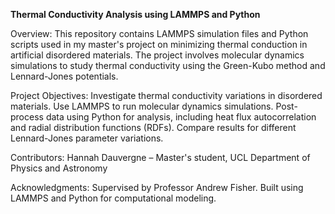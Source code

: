 **Thermal Conductivity Analysis using LAMMPS and Python**

Overview:
This repository contains LAMMPS simulation files and Python scripts used in my master's project on minimizing thermal conduction in artificial disordered materials. The project involves molecular dynamics simulations to study thermal conductivity using the Green-Kubo method and Lennard-Jones potentials.

Project Objectives:
Investigate thermal conductivity variations in disordered materials.
Use LAMMPS to run molecular dynamics simulations.
Post-process data using Python for analysis, including heat flux autocorrelation and radial distribution functions (RDFs).
Compare results for different Lennard-Jones parameter variations.

Contributors:
Hannah Dauvergne – Master's student, UCL Department of Physics and Astronomy

Acknowledgments:
Supervised by Professor Andrew Fisher.
Built using LAMMPS and Python for computational modeling.
